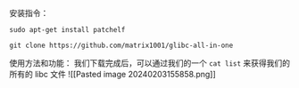 安装指令：
```
sudo apt-get install patchelf

git clone https://github.com/matrix1001/glibc-all-in-one
```

使用方法和功能：
我们下载完成后，可以通过我们的一个 `cat list` 来获得我们的所有的 libc 文件
![[Pasted image 20240203155858.png]]